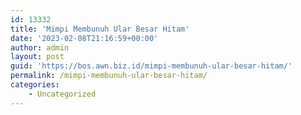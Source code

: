 ```yaml
---
id: 13332
title: 'Mimpi Membunuh Ular Besar Hitam'
date: '2023-02-08T21:16:59+00:00'
author: admin
layout: post
guid: 'https://bos.awn.biz.id/mimpi-membunuh-ular-besar-hitam/'
permalink: /mimpi-membunuh-ular-besar-hitam/
categories:
    - Uncategorized
---
```


